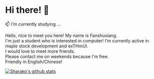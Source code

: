 # Hi there! 👋 <br>

📫 I’m currently studying ... <br>

Hello, nice to meet you here! My name is Fanshuxiang. <br>
I'm just a student who is interested in computer! I’m currently active in maple stock development and exTHmUI.<br>
I would love to meet more friends. <br>
Please contact me on weekends because I'm free. <br>
Friendly in English/Chinese! <br>

[![Sharako's github stats](https://github-readme-stats.vercel.app/api?username=shuxiangfan&show_icons=true)](https://github.com/sharakovia)
